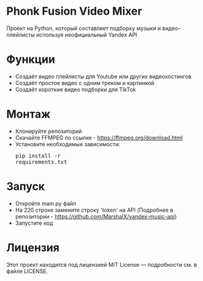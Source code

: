 # Phonk Fusion Video Mixer
Проект на Python, который составляет подборку музыки и видео-плейлисты используя неофициальный Yandex API

# Функции
* Создаёт видео плейлисты для Youtube или других видеохостингов
* Создаёт простое видео с одним треком и картинкой
* Создаёт короткие видео подборки для TikTok

# Монтаж
* Клонируйте репозиторий
* Скачайте FFMPEG по ссылке - https://ffmpeg.org/download.html
* Установите необходимые зависимости:<pre>pip install -r requirements.txt</pre>

# Запуск
* Откройте main.py файл
* На 220 строке замените строку 'token' на API (Подробнее в репозитории - https://github.com/MarshalX/yandex-music-api)
* Запустите код

# Лицензия
Этот проект находится под лицензией MIT License — подробности см. в файле LICENSE.
